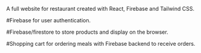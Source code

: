 A full website for restaurant created with React, Firebase and Tailwind CSS.


#Firebase for user authentication.


#Firebase/firestore to store products and display on the browser.
 

#Shopping cart for ordering meals with Firebase backend to receive orders.
